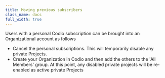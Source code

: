 ```yaml
---
title: Moving previous subscribers
class_name: docs
full_width: true
---
```


Users with a personal Codio subscription can be brought into an Organizational account as follows

- Cancel the personal subscriptions. This will temporarily disable any private Projects.
- Create your Organization in Codio and then add the others to the 'All Members' group. At this point, any disabled private projects will be re-enabled as active private Projects

